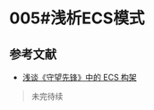 # 005#浅析ECS模式


## 参考文献

- [浅谈《守望先锋》中的 ECS 构架](https://blog.codingnow.com/2017/06/overwatch_ecs.html)

>未完待续